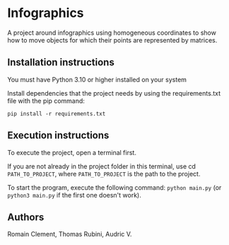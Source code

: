 # Infographics

A project around infographics using homogeneous coordinates to show how to move objects for which their points are represented by matrices.

## Installation instructions

You must have Python 3.10 or higher installed on your system

Install dependencies that the project needs by using the requirements.txt file with the pip command:

`pip install -r requirements.txt`

## Execution instructions

To execute the project, open a terminal first.

If you are not already in the project folder in this terminal, use cd `PATH_TO_PROJECT`, where `PATH_TO_PROJECT` is the path to the project.

To start the program, execute the following command: `python main.py` (or `python3 main.py` if the first one doesn't work).

## Authors

Romain Clement, Thomas Rubini, Audric V.
